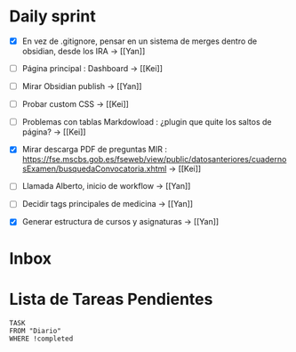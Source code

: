 
# Daily sprint
- [x] En vez de .gitignore, pensar en un sistema de merges dentro de obsidian, desde los IRA -> [[Yan]] 
- [ ] Página principal : Dashboard -> [[Kei]]
- [ ] Mirar Obsidian publish -> [[Yan]]
- [ ] Probar custom CSS -> [[Kei]]
- [ ] Problemas con tablas Markdowload : ¿plugin que quite los saltos de página? -> [[Kei]]
- [x] Mirar descarga PDF de preguntas MIR : https://fse.mscbs.gob.es/fseweb/view/public/datosanteriores/cuadernosExamen/busquedaConvocatoria.xhtml -> [[Kei]]
- [ ] Llamada Alberto, inicio de workflow -> [[Yan]]
- [ ] Decidir tags principales de medicina -> [[Yan]]
- [x] Generar estructura de cursos y asignaturas -> [[Yan]]
 

# Inbox



# Lista de Tareas Pendientes

```dataview
TASK
FROM "Diario" 
WHERE !completed
```

